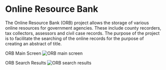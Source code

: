 # Online Resource Bank

The Online Resource Bank (ORB) project allows the storage of various online resources for government agencies. These include county recorders, tax collectors, assessors and civil case records. The purpose of the project is to facilitate the searching of the online records for the purpose of creating an abstract of title.

ORB Main Screen
![ORB main screen](https://user-images.githubusercontent.com/70963125/202032139-24e2c40d-181e-4298-90ed-796bc73fe0c0.jpg)

ORB Search Results
![ORB search results](https://user-images.githubusercontent.com/70963125/202032143-39688c70-9309-4377-abd5-3c2dba7125e0.jpg)
